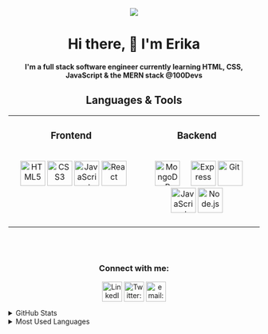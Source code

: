<!-- HEADER -->
<!-- <img align="center" src="https://github.com/erikateal/READMEAssets/blob/main/headers/logo.png" alt="Erika Teal - Software Engineer Header"/> -->

<p align="center">
    <img src="https://readme-typing-svg.herokuapp.com?size=30&duration=5001&color=a6b4a2&vCenter=true&center=true&width=460&lines=software+engineer;learning+enthusiast;boba+tea+connoisseur" 
</p>
  
<h1 align="center">Hi there, 👋 I'm Erika</h1>
<h4 align="center">I'm a full stack software engineer currently learning HTML, CSS, JavaScript & the MERN stack @100Devs</h4>

<!-- PROJECTS -->

<!-- LANGUAGES/TOOLS -->
<h2 align="center" color="white">Languages & Tools</h2>
<div align="center">
<table>
	<tr>
		<td valign="top" width="45%">
			<h3 align="center" color="white">Frontend</h2>
			<br>
			<div align="center" >
            &nbsp
				<img src="https://img.shields.io/badge/-white?style=for-the-badge&logo=html5&logoColor=a6b4a2&labelColor=rgba(255,69,0,%200.0)"                             alt="HTML5" height="50" />
                <img src="https://img.shields.io/badge/-white?style=for-the-badge&logo=css3&logoColor=a6b4a2&labelColor=rgba(255,69,0,%200.0)" alt="CSS3"                   height="50" />
                <img src="https://img.shields.io/badge/-white?style=for-the-badge&logo=javascript&logoColor=a6b4a2&labelColor=rgba(255,69,0,%200.0)"                        alt="JavaScript" height="50" />
                <img src="https://img.shields.io/badge/-white?style=for-the-badge&logo=react&logoColor=a6b4a2&labelColor=rgba(255,69,0,%200.0)"                             alt="React" height="50" />
			</div>
			</td>
		<td valign="top" width="45%">
			<h3 align="center" color="white">Backend</h2>
			<br>
            <div align="center">
			&nbsp
				<img  src="https://img.shields.io/badge/-white?style=for-the-badge&logo=mongodb&logoColor=a6b4a2&labelColor=rgba(255,69,0,%200.0)"                          alt="MongoDB" height="50" />
                &nbsp&nbsp&nbsp
                <img  src="https://img.shields.io/badge/-white?style=for-the-badge&logo=express&logoColor=a6b4a2&labelColor=rgba(255,69,0,%200.0)"                          alt="Express" height="50" />
                <img  src="https://img.shields.io/badge/-white?style=for-the-badge&logo=git&logoColor=a6b4a2&labelColor=rgba(255,69,0,%200.0)"                          alt="Git" height="50" />
                <img src="https://img.shields.io/badge/-white?style=for-the-badge&logo=javascript&logoColor=a6b4a2&labelColor=rgba(255,69,0,%200.0)"                        alt="JavaScript" height="50" />
                <img  src="https://img.shields.io/badge/-white?style=for-the-badge&logo=node.js&logoColor=a6b4a2&labelColor=rgba(255,69,0,%200.0)"                          alt="Node.js" height="50" />
				<br>
				<br>	
			</div>
		</td>
	</tr>
</table>
</div>

</br>
</br>

<!-- CONTACT -->
<h3 align="center">Connect with me:</h3>
<p align="center">
    <a href="https://linkedin.com/in/erika-teal" target="blank"><img align="center" src="https://img.shields.io/badge/-white?style=for-the-badge&logo=linkedin&logoColor=a6b4a2&labelColor=rgba(255,69,0,%200.0)" alt="LinkedIn: www.linkedin.com/in/erika-teal" width="40" /></a>
    <a href="https://twitter.com/erikateal_" target="blank"><img align="center" src="https://img.shields.io/badge/-white?style=for-the-badge&logo=twitter&logoColor=a6b4a2&labelColor=rgba(255,69,0,%200.0)" alt="Twitter: www.twitter.com/erikateal_" width="40" /></a>
    <a href="mailto:erikatealdev@gmail.com"><img align="center" src="https://img.shields.io/badge/-white?style=for-the-badge&logo=gmail&logoColor=a6b4a2&labelColor=rgba(255,69,0,%200.0)" alt="email: erikatealdev@gmail.com" width="40" /></a>
</p>

<!-- METRICS -->
<details>
  <summary>GitHub Stats</summary>

  <img align="left" alt="GitHub Stats" src="https://github-readme-stats.vercel.app/api?username=erikateal&show_icons=true&hide_border=true&theme=tokyonight" />

</details>

<details>
  <summary>Most Used Languages</summary>

<img align="left" alt="GitHub Top Languages" src="https://github-readme-stats.vercel.app/api/top-langs/?username=erikateal&layout=compact&theme=tokyonight" />

</details>
